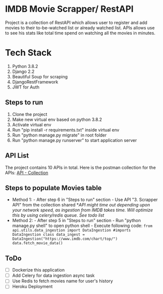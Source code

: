 # IMDB Movie Scrapper/ RestAPI

Project is a collection of RestAPI which allows user to register and add movies to their to-be-watched list or already watched list. APIs allows use to see his stats like total time spend on watching all the movies in minutes.

# Tech Stack

1.  Python 3.8.2
2.  Django 2.2
3.  Beautiful Soup for scraping
4.  DjangoRestFramework
5.  JWT for Auth

## Steps to run

1.  Clone the project
2.  Make new virtual env based on python 3.8.2
3.  Activate virtual env
4.  Run "pip install -r requirements.txt" inside virtual env
5.  Run "python manage.py migrate" in root folder
6.  Run "python manage.py runserver" to start application server

## API List

The project contains 10 APIs in total.
Here is the postman collection for the APIs:
[API - Collection](https://www.getpostman.com/collections/82689d6d2e1e640deeff)

## Steps to populate Movies table

- Method 1: - After step 6 in "Steps to run" section - Use API "3. Scrapper API" from the collection shared \*_API might time out depending upon your network speed, as ingestion from IMDB takes time. Will optimize this by using celery/redis queue. See todo list_
- Method 2: - After step 5 in "Steps to run" section - Run "python manage.py shell" to open python shell - Execute following code:
  `from api.utils.data_ingestion import DataIngestion #imports DataIngestion class data_ingest = DataIngestion("https://www.imdb.com/chart/top/") data.fetch_movie_data()`

## ToDo

- [ ] Dockerize this application
- [ ] Add Celery for data ingestion async task
- [ ] Use Redis to fetch movies name for user's history
- [ ] Heroku Deployment
